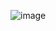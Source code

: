![image](https://user-images.githubusercontent.com/39467168/189448855-59d1f0d1-903f-4fef-b312-34eb6050548d.png)
